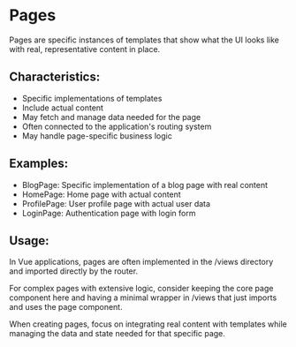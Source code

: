 # Pages

Pages are specific instances of templates that show what the UI looks like with real, representative content in place.

## Characteristics:
- Specific implementations of templates
- Include actual content
- May fetch and manage data needed for the page
- Often connected to the application's routing system
- May handle page-specific business logic

## Examples:
- BlogPage: Specific implementation of a blog page with real content
- HomePage: Home page with actual content
- ProfilePage: User profile page with actual user data
- LoginPage: Authentication page with login form

## Usage:
In Vue applications, pages are often implemented in the /views directory and imported directly by the router.

For complex pages with extensive logic, consider keeping the core page component here and having a minimal wrapper in /views that just imports and uses the page component.

When creating pages, focus on integrating real content with templates while managing the data and state needed for that specific page. 